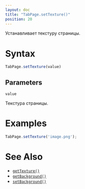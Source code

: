 ```yaml
---
layout: doc
title: "TabPage.setTexture()"
position: 20
---
```


Устанавливает текстуру страницы.

# Syntax

```js
TabPage.setTexture(value)
```

## Parameters

`value`

Текстура страницы.

# Examples

```js
TabPage.setTexture('image.png');
```

# See Also

* [`getTexture()`](../TabPage.getTexture/)
* [`getBackground()`](../TabPage.getBackground/)
* [`setBackground()`](../TabPage.setBackground/)
